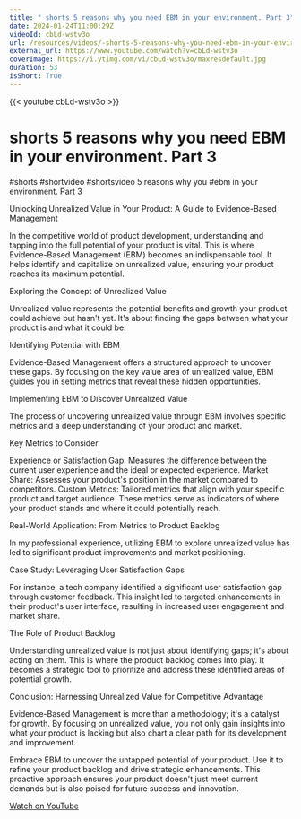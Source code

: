 ```yaml
---
title: " shorts 5 reasons why you need EBM in your environment. Part 3"
date: 2024-01-24T11:00:29Z
videoId: cbLd-wstv3o
url: /resources/videos/-shorts-5-reasons-why-you-need-ebm-in-your-environment-part-3
external_url: https://www.youtube.com/watch?v=cbLd-wstv3o
coverImage: https://i.ytimg.com/vi/cbLd-wstv3o/maxresdefault.jpg
duration: 53
isShort: True
---
```


{{< youtube cbLd-wstv3o >}}

#  shorts 5 reasons why you need EBM in your environment. Part 3

#shorts #shortvideo #shortsvideo 5 reasons why you #ebm in your environment. Part 3

Unlocking Unrealized Value in Your Product: A Guide to Evidence-Based Management

In the competitive world of product development, understanding and tapping into the full potential of your product is vital. This is where Evidence-Based Management (EBM) becomes an indispensable tool. It helps identify and capitalize on unrealized value, ensuring your product reaches its maximum potential.

Exploring the Concept of Unrealized Value

Unrealized value represents the potential benefits and growth your product could achieve but hasn't yet. It's about finding the gaps between what your product is and what it could be.

Identifying Potential with EBM

Evidence-Based Management offers a structured approach to uncover these gaps. By focusing on the key value area of unrealized value, EBM guides you in setting metrics that reveal these hidden opportunities.

Implementing EBM to Discover Unrealized Value

The process of uncovering unrealized value through EBM involves specific metrics and a deep understanding of your product and market.

Key Metrics to Consider

Experience or Satisfaction Gap: Measures the difference between the current user experience and the ideal or expected experience.
Market Share: Assesses your product's position in the market compared to competitors.
Custom Metrics: Tailored metrics that align with your specific product and target audience.
These metrics serve as indicators of where your product stands and where it could potentially reach.

Real-World Application: From Metrics to Product Backlog

In my professional experience, utilizing EBM to explore unrealized value has led to significant product improvements and market positioning.

Case Study: Leveraging User Satisfaction Gaps

For instance, a tech company identified a significant user satisfaction gap through customer feedback. This insight led to targeted enhancements in their product's user interface, resulting in increased user engagement and market share.

The Role of Product Backlog

Understanding unrealized value is not just about identifying gaps; it's about acting on them. This is where the product backlog comes into play. It becomes a strategic tool to prioritize and address these identified areas of potential growth.

Conclusion: Harnessing Unrealized Value for Competitive Advantage

Evidence-Based Management is more than a methodology; it's a catalyst for growth. By focusing on unrealized value, you not only gain insights into what your product is lacking but also chart a clear path for its development and improvement.

Embrace EBM to uncover the untapped potential of your product. Use it to refine your product backlog and drive strategic enhancements. This proactive approach ensures your product doesn't just meet current demands but is also poised for future success and innovation.

[Watch on YouTube](https://www.youtube.com/watch?v=cbLd-wstv3o)
